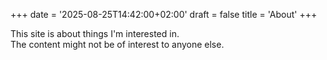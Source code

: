 +++
date = '2025-08-25T14:42:00+02:00'
draft = false
title = 'About'
+++

This site is about things I'm interested in.  
The content might not be of interest to anyone else.

